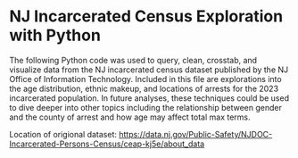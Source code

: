 # NJ Incarcerated Census Exploration with Python

The following Python code was used to query, clean, crosstab, and visualize data from the NJ incarcerated census dataset published by the NJ Office of Information Technology. Included in this file are explorations into the age distribution, ethnic makeup, and locations of arrests for the 2023 incarcerated population. In future analyses, these techniques could be used to dive deeper into other topics including the relationship between gender and the county of arrest and how age may affect total max terms. 

Location of origional dataset: https://data.nj.gov/Public-Safety/NJDOC-Incarcerated-Persons-Census/ceap-kj5e/about_data
